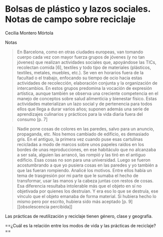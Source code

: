 # Bolsas de plástico y lazos sociales. Notas de campo sobre reciclaje
Cecilia Montero Mórtola

Notas

>En Barcelona, como en otras ciudades europeas, van tomando cuerpo cada vez con mayor fuerza grupos de jóvenes (y no tan jóvenes) que realizan actividades sociales que, apoyándose las TICs, recolectan comida [6], textiles y todo tipo de materiales (plásticos, textiles, metales, muebles, etc.). Se ven en horarios fuera de la facultad o el trabajo, enfocando su tiempo de ocio hacia estas actividades de recolección, elaboración conjunta y la organización de intercambios. En estos grupos predomina la vocación de expresión artística, aunque también se observa una creciente competencia en el manejo de conceptos sobre salud alimenticia y bienestar físico. Estas actividades materializan un lazo social y de pertenencia para todos ellos que llega a durar varios años; suponen además una serie de aprendizajes culinarios y prácticos para la vida diaria fuera del consumo [p. 7]

>Nadie pone cosas de colores en las paredes, salvo para un anuncio, propaganda, etc. Nos hemos cambiado de edificio, es demasiado gris. En el antiguo, la primera vez cuando puse esas cartulinas recicladas a modo de marcos sobre unos papeles raídos en los bordes de unas reproducciones, en ese habitáculo que no alcanzaba a ser sala, alguien las arrancó, las rompió y las tiró en el antiguo edificio. Esas cosas no son para una universidad. Luego se fueron acostumbrando a que yo pusiera cosas en las paredes y yo también a que las fueran rompiendo. Analicé los motivos. Entre ellos había un tema de trasgresión por mi parte que le sumaba el hecho de transformar, usar las manos y la cabeza juntas con restos de cosas. Esa diferencia resultaba intolerable más que el objeto en sí no objetivada por quienes los destruían. Y era eso lo que se destruía, ese vínculo que el objeto emanaba de forma material. Si hubiera hecho lo mismo pero por escrito, hubiera sido más aceptado [p. 9] [[obsolescencia percibida]]

Las prácticas de reutilización y reciclaje tienen género, clase y geografía.

==¿Cuál es la relación entre los modos de vida y las prácticas de reciclaje?==

